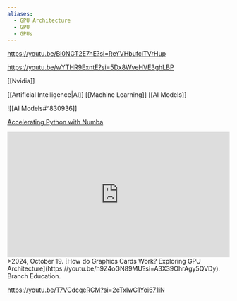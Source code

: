 ```yaml
---
aliases:
  - GPU Architecture
  - GPU
  - GPUs
---
```

https://youtu.be/Bi0NGT2E7nE?si=ReYVHbufciTVrHup

https://youtu.be/wYTHR9ExntE?si=5Dx8WveHVE3ghLBP

[[Nvidia]]

[[Artificial Intelligence|AI]] [[Machine Learning]]
[[AI Models]]

![[AI Models#^830936]]

[Accelerating Python with Numba](https://youtu.be/EGQXui3fjNw?si=pl6IoxLBW41p_7wo)


<iframe 
  style="aspect-ratio:16/9;width:100%;height:auto" 
  src="https://www.youtube.com/embed/h9Z4oGN89MU?si=A3X39OhrAgy5QVDy" 
  title="YouTube video player" 
  frameborder="0" 
  allow="accelerometer; autoplay; clipboard-write; encrypted-media; gyroscope; picture-in-picture; web-share" 
  referrerpolicy="strict-origin-when-cross-origin" 
  allowfullscreen
></iframe>
>2024, October 19. [How do Graphics Cards Work? Exploring GPU Architecture](https://youtu.be/h9Z4oGN89MU?si=A3X39OhrAgy5QVDy). Branch Education.


https://youtu.be/T7VCdcqeRCM?si=2eTxIwC1Yoi671iN